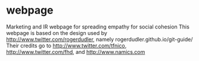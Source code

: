 # webpage
Marketing and IR webpage for spreading empathy for social cohesion
This webpage is based on the design used by http://www.twitter.com/rogerdudler, namely rogerdudler.github.io/git-guide/
Their credits go to http://www.twitter.com/tfnico, http://www.twitter.com/fhd, and http://www.namics.com
